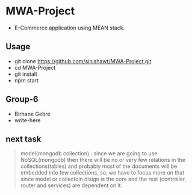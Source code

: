 # MWA-Project
- E-Commerce application using MEAN stack.

## Usage
- git clone https://github.com/sinishawt/MWA-Project.git
- cd MWA-Project
- git install
- npm start

##  Group-6
- Birhane Gebre
- write-here

##  next task
> model(mongodb collection) : since we are going to use NoSQL(mongodb) then there will be no or very
> few relations in the collections(tables) and probably most of the documents will be embedded into few collections, 
> so, we have to focus more on that since model or collectoin disign is the core and  the rest (controller, router and services) are dependent on it.
